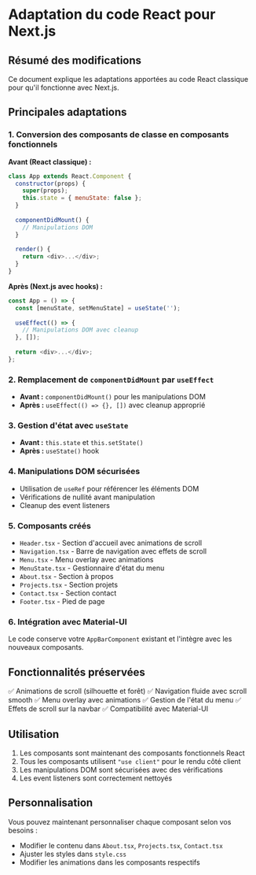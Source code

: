 # Adaptation du code React pour Next.js

## Résumé des modifications

Ce document explique les adaptations apportées au code React classique pour qu'il fonctionne avec Next.js.

## Principales adaptations

### 1. Conversion des composants de classe en composants fonctionnels

**Avant (React classique) :**
```javascript
class App extends React.Component {
  constructor(props) {
    super(props);
    this.state = { menuState: false };
  }
  
  componentDidMount() {
    // Manipulations DOM
  }
  
  render() {
    return <div>...</div>;
  }
}
```

**Après (Next.js avec hooks) :**
```typescript
const App = () => {
  const [menuState, setMenuState] = useState('');
  
  useEffect(() => {
    // Manipulations DOM avec cleanup
  }, []);
  
  return <div>...</div>;
};
```

### 2. Remplacement de `componentDidMount` par `useEffect`

- **Avant :** `componentDidMount()` pour les manipulations DOM
- **Après :** `useEffect(() => {}, [])` avec cleanup approprié

### 3. Gestion d'état avec `useState`

- **Avant :** `this.state` et `this.setState()`
- **Après :** `useState()` hook

### 4. Manipulations DOM sécurisées

- Utilisation de `useRef` pour référencer les éléments DOM
- Vérifications de nullité avant manipulation
- Cleanup des event listeners

### 5. Composants créés

- `Header.tsx` - Section d'accueil avec animations de scroll
- `Navigation.tsx` - Barre de navigation avec effets de scroll
- `Menu.tsx` - Menu overlay avec animations
- `MenuState.tsx` - Gestionnaire d'état du menu
- `About.tsx` - Section à propos
- `Projects.tsx` - Section projets
- `Contact.tsx` - Section contact
- `Footer.tsx` - Pied de page

### 6. Intégration avec Material-UI

Le code conserve votre `AppBarComponent` existant et l'intègre avec les nouveaux composants.

## Fonctionnalités préservées

✅ Animations de scroll (silhouette et forêt)
✅ Navigation fluide avec scroll smooth
✅ Menu overlay avec animations
✅ Gestion de l'état du menu
✅ Effets de scroll sur la navbar
✅ Compatibilité avec Material-UI

## Utilisation

1. Les composants sont maintenant des composants fonctionnels React
2. Tous les composants utilisent `"use client"` pour le rendu côté client
3. Les manipulations DOM sont sécurisées avec des vérifications
4. Les event listeners sont correctement nettoyés

## Personnalisation

Vous pouvez maintenant personnaliser chaque composant selon vos besoins :
- Modifier le contenu dans `About.tsx`, `Projects.tsx`, `Contact.tsx`
- Ajuster les styles dans `style.css`
- Modifier les animations dans les composants respectifs
